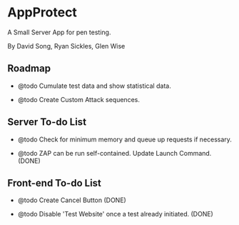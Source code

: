 # AppProtect
A Small Server App for pen testing.

By David Song, Ryan Sickles, Glen Wise

## Roadmap
- @todo Cumulate test data and show statistical data.

- @todo Create Custom Attack sequences.

## Server To-do List
- @todo Check for minimum memory and queue up requests if necessary.

- @todo ZAP can be run self-contained. Update Launch Command. (DONE)

## Front-end To-do List
- @todo Create Cancel Button (DONE)
 
- @todo Disable 'Test Website' once a test already initiated. (DONE)

